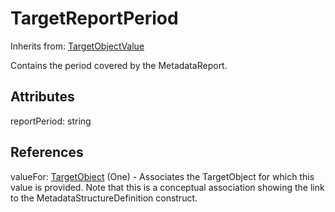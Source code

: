 
# TargetReportPeriod

Inherits from: [TargetObjectValue](TargetObjectValue.md)



Contains the period covered by the MetadataReport.

## Attributes

reportPeriod: string



## References

valueFor: [TargetObject](TargetObject.md) (One) - Associates the TargetObject for which this value is provided. Note that this is a conceptual association showing the link to the MetadataStructureDefinition construct.




